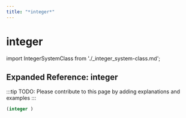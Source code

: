 ```yaml
---
title: "*integer*"
---
```


# integer

import IntegerSystemClass from './_integer_system-class.md';

<IntegerSystemClass />

## Expanded Reference: integer

:::tip
TODO: Please contribute to this page by adding explanations and examples
:::

```lisp
(integer )
```
